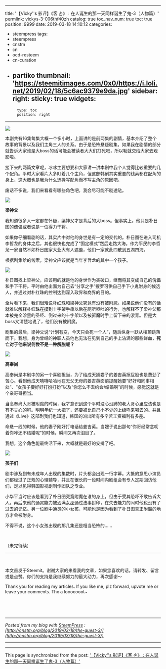 
---
title: '【Vicky''s 影评】《客 손》 : 在人诞生的那一天同样诞生了鬼-3（人物篇）'
permlink: vickys-3-006thf40zh
catalog: true
toc_nav_num: true
toc: true
position: 9999
date: 2019-03-18 14:10:12
categories:
- steempress
tags:
- steempress
- cnstm
- cn
- ocd-resteem
- cn-curation
- partiko
thumbnail: 'https://steemitimages.com/0x0/https://i.loli.net/2019/02/18/5c6ac9379e9da.jpg'
sidebar:
    right:
        sticky: true
widgets:
    -
        type: toc
        position: right
---


[![](https://steemitimages.com/0x0/https://i.loli.net/2019/02/18/5c6ac9379e9da.jpg)](https://i.loli.net/2019/02/18/5c6ac9379e9da.jpg)

本剧共有16集每集大概一个多小时，上面讲的是前两集的剧情，基本介绍了整个故事的背景以及我们主角三人的关系。由于是恐怖悬疑剧集，如果我在剧情的部分就告诉大家谁是大boss的话可能会被读者大大们打死吧，所以勒就交给大家去观影啦。

接下来的两篇文章呢，冰冰主要想要和大家讲一讲本剧中我个人觉得比较重要的几个配角。平时大家看片大多盯着几个主角，但这部韩剧其实重要的线索都在配角的身上，这大概也是我为什么选择写配角而不写主角的原因吧。

废话不多说，我们来看看有哪些角色吧，我会尽可能不剧透哒。

[![](https://steemitimages.com/0x0/https://i.loli.net/2019/02/18/5c6ac1c1ed6f7.jpg)](https://i.loli.net/2019/02/18/5c6ac1c1ed6f7.jpg)

**梁神父**

我知道很多人一定都在怀疑，梁神父才是背后的大boss。但事实上，他只是朴日图的傀儡或者说是一位得力干将。

如果你仔细看剧的话，其实片中对他的身世是有一定的交代的。朴日图在进入司机李哲龙的身体之后，其也很快也完成了“固定模式”然后走路大海。作为平民的李哲龙一家自然不如朴日图家大业大有人遮羞，他们一家就此四散到五湖四海。

根据剧集给的线索，梁神父应该就是当年李哲龙的其中一个孩子。

[![](https://steemitimages.com/0x0/https://i.loli.net/2019/02/19/5c6b6f789a851.jpg)](https://i.loli.net/2019/02/19/5c6b6f789a851.jpg)

朴日图找上梁神父，应该用的就是他的身世作为突破口，继而将其变成自己的傀儡和手下干将。平时由他出面为自己去“分享之手”搜罗可供自己手下小鬼附身的候选人，并通过对朴红珠的控制达到深入政界和商界的目的。

全片看下来，我们很难说朴红珠和梁神父究竟有没有被附魔。如果说他们没有的话就难以解释朴红珠在摸到十字架手串以后在厕所呕吐的行为，也解释不了梁神父那本被完全涂黑的圣经、倒过来的十字架以及被驱魔时手上留下来的淤青。但是大boss又清楚地说了，他们没有被附魔。

剧集的最后，梁神父说“计划有变，今天只会死一个人”，随后纵身一跃从楼顶跳落而下。我想，身为曾经的神职人员他也无法在见到自己的手上沾满的那些鲜血，**死亡对于他来说何尝不是一种解脱呢？**

[![](https://steemitimages.com/0x0/https://i.loli.net/2019/02/18/5c6ac69ed34a9.jpg)](https://i.loli.net/2019/02/18/5c6ac69ed34a9.jpg)

**高奉尚**

高奉尚是本剧中的另一个喜剧担当，为了给成天捅娄子的姜吉英擦屁股也是费劲了苦心。看到他成天嘻嘻哈哈地在无父无母的姜吉英面前提醒她要“好好和同事相处”、“女孩子要好好打扮打扮”以及“你怎么不去约会/结婚啊”的时候，感觉这就是个亲哥哥担当。

当高奉尚大哥被附魔的时候，我才意识到这个平时没心没肺的老大哥心里应该也是有不甘心的吧。明明年纪一大把了，还要被比自己小不少的上级呼来喝去的。并且通过《Live》这部剧我们也知道，韩国的派出所有多辛苦工资福利有多差。

命悬一线的时候，他的妻子刚好打电话给姜吉英。当嫂子说出那句“你哥经常念叨着你咋还不结婚呢”的时候，瞬间又再次泪目了。

我想，这个角色能最终活下来，大概就是最好的安排了吧。

[![](https://steemitimages.com/0x0/https://i.loli.net/2019/02/19/5c6ae096955d4.jpg)](https://i.loli.net/2019/02/19/5c6ae096955d4.jpg)

**孩子们**

剧中涉及到有未成年人出现的集数时，片头都会出现一行字幕。大抵的意思小演员们都经过了正规的心理辅导，并且在很长的一段时间内剧组会有专人定期回访他们，足以见得韩国影视剧制作团队之专业。

小华平当时应该是看到了朴日图究竟附魔在谁的身上，但由于受其恐吓不敢告诉大人。再后来他的通灵能力被洒满女巫通过法事封印，在失去能力的同时他也没有了过去的记忆。另一位剧中通灵的小女孩，可能也是因为看到了朴日图真正附魔的地方才会被附身。

不得不说，这个小女孩出现的那几集还是相当恐怖的……

 

（未完待续）

---

 

本文首发于Steemit。谢谢大家的来看我的文章，如果您喜欢的话，请转发、留言或是点赞。你们的支持是我继续努力的最大动力，再次感谢～

Thank you for reading my articles. If you like me, plz forward, upvote me or leave your comments. Thx a looooooot~

​

  

---

_Posted from my blog with [SteemPress](https://wordpress.org/plugins/steempress/) : [http://cnstm.org/blog/2019/03/18/the-guest-3/](http://cnstm.org/blog/2019/03/18/the-guest-3/)_

---

- - -

This page is synchronized from the post: ['【Vicky''s 影评】《客 손》 : 在人诞生的那一天同样诞生了鬼-3（人物篇）'](https://steemit.com/@nostalgic1212/vickys-3-006thf40zh)
